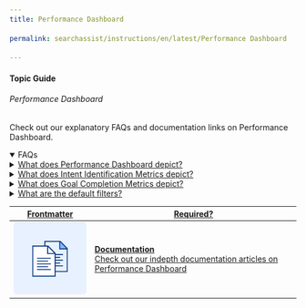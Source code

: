 ```yaml
---
title: Performance Dashboard

permalink: searchassist/instructions/en/latest/Performance Dashboard

---
```


#### Topic Guide
###### Performance Dashboard

 Check out our explanatory FAQs and documentation links on Performance Dashboard.

<details open>
 <summary>FAQs</summary>
  
 <a class="nested-accordian-link" target="_blank" href="https://developer.kore.ai/docs/bots/analyzing-your-bot/performance-dashboard/#Performance_Dashboard_Widgets">
  <details class="nested-details">
   <summary>What does Performance Dashboard depict?</summary>

   The Performance Dashboard provides insights to understand the virtual assistant’s NLP performance and integration metrics. Broadly it includes Intent Detection Rate, Goal Completion Rate, Successful API Execution Rate and Successful Script Execution Rate.
  </details>
  </a>

 <a class="nested-accordian-link" target="_blank" href="https://developer.kore.ai/docs/bots/analyzing-your-bot/performance-dashboard/#Intent_Identification">
  <details class="nested-details">
   <summary>What does Intent Identification Metrics depict?</summary>
  
   Contains all the user utterances that were successfully mapped to a trained intent, including the dialog tasks triggered by KG intents.
  </details>
</a>
 
  <a class="nested-accordian-link" target="_blank" href="https://developer.kore.ai/docs/bots/analyzing-your-bot/performance-dashboard/#goalcompletion">
  <details class="nested-details">
   <summary>What does Goal Completion Metrics depict?</summary>
  
   All the user utterances that were successfully identified to intent and the task were completed are listed under this section.
  </details>
</a>
 
 
  <a class="nested-accordian-link" target="_blank" href="https://developer.kore.ai/docs/bots/analyzing-your-bot/performance-dashboard/#Filter_Criteria">
  <details class="nested-details">
   <summary>What are the default filters?</summary>
 Below are the default filter options:

- Date: 24 hours
- Session Type: Interactive Sessions
- Session Status: Closed Session

  </details>
 </a>

 <a class="doc-link" target="_blank" href="https://developer.kore.ai/docs/bots/analyzing-your-bot/performance-dashboard/">
 

| Frontmatter | Required? |
|-------------|-------------|
| ![alt text](images/docIcon.svg "Title") | **Documentation**  <br /> Check out our indepth documentation articles on Performance Dashboard | 


</a>
